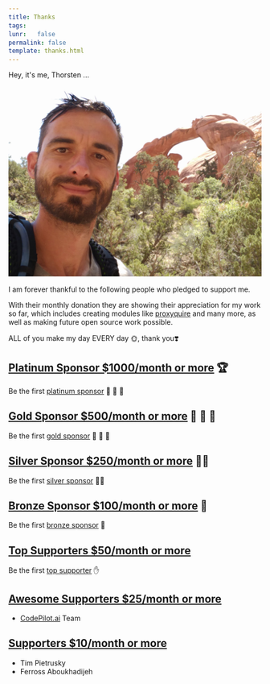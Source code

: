```yaml
---
title: Thanks
tags:
lunr:   false
permalink: false
template: thanks.html
---
```


Hey, it's me, Thorsten ...

![img](img/portrait-with-support.jpg)

I am forever thankful to the following people who pledged to support me.

With their monthly donation they are showing their appreciation for my work so far, which includes creating modules like
[proxyquire](https://github.com/thlorenz/proxyquire) and many more, as well as making future open source work possible.

ALL of you make my day EVERY day 🌞, thank you❣️

## [Platinum Sponsor $1000/month or more](https://www.patreon.com/bePatron?c=1367395&rid=2213058)  🏆

Be the first [platinum sponsor](https://www.patreon.com/bePatron?c=1367395&rid=2213058) 💪 💪 💪

## [Gold Sponsor $500/month or more](https://www.patreon.com/bePatron?c=1367395&rid=2212838)        🏅 🏅 🏅

Be the first [gold sponsor](https://www.patreon.com/bePatron?c=1367395&rid=2212838)   💪 💪 💪

## [Silver Sponsor $250/month or more](https://www.patreon.com/bePatron?c=1367395&rid=2212827)    🏅🏅

Be the first [silver sponsor](https://www.patreon.com/bePatron?c=1367395&rid=2212827) 💪💪

## [Bronze Sponsor $100/month or more](https://www.patreon.com/bePatron?c=1367395&rid=2205976)  🏅

Be the first [bronze sponsor](https://www.patreon.com/bePatron?c=1367395&rid=2205976) 💪

## [Top Supporters $50/month or more](https://www.patreon.com/bePatron?c=1367395&rid=2211669)

Be the first [top supporter](https://www.patreon.com/bePatron?c=1367395&rid=2211669) ✋

## [Awesome Supporters $25/month or more](https://www.patreon.com/bePatron?c=1367395&rid=2205960)

- [CodePilot.ai](https://codepilot.ai/) Team

## [Supporters $10/month or more](https://www.patreon.com/bePatron?c=1367395&rid=2205924)

- Tim Pietrusky
- Ferross Aboukhadijeh
